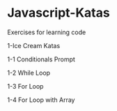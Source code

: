 # Javascript-Katas
Exercises for learning code

1-Ice Cream Katas

1-1 Conditionals Prompt

1-2 While Loop

1-3 For Loop

1-4 For Loop with Array
